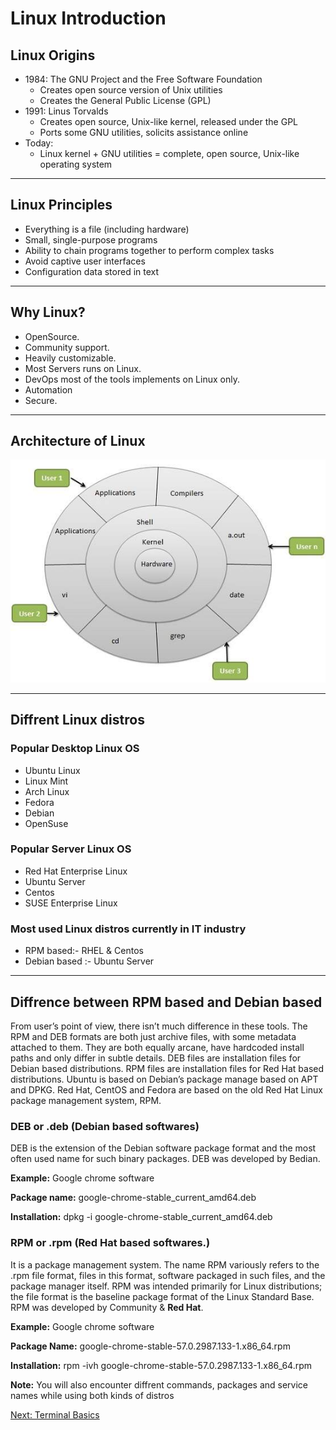 # Linux Introduction

## Linux Origins

* 1984: The GNU Project and the Free Software Foundation
  * Creates open source version of Unix utilities
  * Creates the General Public License (GPL)
* 1991: Linus Torvalds
  * Creates open source, Unix-like kernel, released under the GPL
  * Ports some GNU utilities, solicits assistance online
* Today:
  * Linux kernel + GNU utilities = complete, open source, Unix-like operating system

***

## Linux Principles

* Everything is a file (including hardware)
* Small, single-purpose programs
* Ability to chain programs together to perform complex tasks
* Avoid captive user interfaces
* Configuration data stored in text

***

## Why Linux?

* OpenSource.
* Community support.
* Heavily customizable.
* Most Servers runs on Linux.
* DevOps most of the tools implements on Linux only.
* Automation
* Secure.

***

## Architecture of Linux

![Architecture](./linux_architecture.jpg)

***

## Diffrent Linux distros

### Popular Desktop Linux OS

* Ubuntu Linux
* Linux Mint
* Arch Linux
* Fedora
* Debian
* OpenSuse

### Popular Server Linux OS

* Red Hat Enterprise Linux
* Ubuntu Server
* Centos
* SUSE Enterprise Linux

### Most used Linux distros currently in IT industry

* RPM based:- RHEL & Centos
* Debian based :- Ubuntu Server

***

## Diffrence between RPM based and Debian based

From user’s point of view, there isn’t much difference in these tools. The RPM and DEB formats are both just archive files, with some metadata attached to them. They are both equally arcane, have hardcoded install paths and only differ in subtle details. DEB files are installation files for Debian based distributions. RPM files are installation files for Red Hat based distributions. Ubuntu is based on Debian’s package manage based on APT and DPKG. Red Hat, CentOS and Fedora are based on the old Red Hat Linux package management system, RPM.

### DEB or .deb (Debian based softwares)

DEB is the extension of the Debian software package format and the most often used name for such binary packages. DEB was developed by Bedian.

**Example:** Google chrome software

**Package name:** google-chrome-stable_current_amd64.deb

**Installation:** dpkg -i google-chrome-stable_current_amd64.deb

### RPM or .rpm (Red Hat based softwares.)

It is a package management system. The name RPM variously refers to the .rpm file format, files in this format, software packaged in such files, and the package manager itself. RPM was intended primarily for Linux distributions; the file format is the baseline package format of the Linux Standard Base. RPM was developed by Community & **Red Hat**.

**Example:** Google chrome software

**Package Name:** google-chrome-stable-57.0.2987.133-1.x86_64.rpm

**Installation:** rpm -ivh google-chrome-stable-57.0.2987.133-1.x86_64.rpm

**Note:** You will also encounter diffrent commands, packages and service names while using both kinds of distros

[Next: Terminal Basics](./Terminal%20Basics.md)
